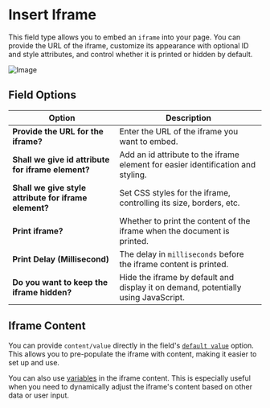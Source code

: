 # Insert Iframe

This field type allows you to embed an `iframe` into your page. You can provide the URL of the iframe, customize its appearance with optional ID and style attributes, and control whether it is printed or hidden by default.

<img src="/image/insert-iframe-01.png" alt="Image">

## Field Options

| Option                                                | Description                                                                        |
| ----------------------------------------------------- | ---------------------------------------------------------------------------------- |
| **Provide the URL for the iframe?**                   | Enter the URL of the iframe you want to embed.                                     |
| **Shall we give id attribute for iframe element?**    | Add an id attribute to the iframe element for easier identification and styling.   |
| **Shall we give style attribute for iframe element?** | Set CSS styles for the iframe, controlling its size, borders, etc.                 |
| **Print iframe?**                                     | Whether to print the content of the iframe when the document is printed.           |
| **Print Delay (Millisecond)**                         | The delay in `milliseconds` before the iframe content is printed.                  |
| **Do you want to keep the iframe hidden?**            | Hide the iframe by default and display it on demand, potentially using JavaScript. |

## Iframe Content

You can provide `content/value` directly in the field's [`default value`](/documentation/form-fields/field-settings#if-excel-column-value-is-empty-then-fill-this-default-value) option. This allows you to pre-populate the iframe with content, making it easier to set up and use.

You can also use [variables](/documentation/variable#variable) in the iframe content. This is especially useful when you need to dynamically adjust the iframe's content based on other data or user input.
